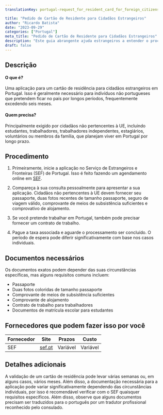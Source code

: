 ```yaml
---
translationKey: portugal-request_for_resident_card_for_foreign_citizens

title: "Pedido de Cartão de Residente para Cidadãos Estrangeiros"
author: "Ricardo Batista"
date: "2023-09-29"
categories: ["Portugal"]
meta_title: "Pedido de Cartão de Residente para Cidadãos Estrangeiros"
description: "Este guia abrangente ajuda estrangeiros a entender o processo de solicitação de um cartão de residente em Portugal."
draft: false
---
```


## Descrição
#### O que é?
Uma aplicação para um cartão de residência para cidadãos estrangeiros em Portugal. Isso é geralmente necessário para indivíduos não portugueses que pretendem ficar no país por longos períodos, frequentemente excedendo seis meses.

#### Quem precisa?
Principalmente exigido por cidadãos não pertencentes à UE, incluindo estudantes, trabalhadores, trabalhadores independentes, estagiários, voluntários ou membros da família, que planejam viver em Portugal por longo prazo.

## Procedimento
1. Primeiramente, inicie a aplicação no Serviço de Estrangeiros e Fronteiras (SEF) de Portugal. Isso é feito fazendo um agendamento online em [SEF](https://www.sef.pt/pt/).

2. Compareça à sua consulta pessoalmente para apresentar a sua aplicação. Cidadãos não pertencentes à UE devem fornecer seu passaporte, duas fotos recentes de tamanho passaporte, seguro de viagem válido, comprovante de meios de subsistência suficientes e comprovativo de alojamento.

3. Se você pretende trabalhar em Portugal, também pode precisar fornecer um contrato de trabalho.

4. Pague a taxa associada e aguarde o processamento ser concluído. O período de espera pode diferir significativamente com base nos casos individuais.

## Documentos necessários
Os documentos exatos podem depender das suas circunstâncias específicas, mas alguns requisitos comuns incluem:
- Passaporte
- Duas fotos coloridas de tamanho passaporte
- Comprovante de meios de subsistência suficientes
- Comprovante de alojamento
- Contrato de trabalho para trabalhadores
- Documentos de matrícula escolar para estudantes

## Fornecedores que podem fazer isso por você

| Fornecedor      |     Site     |     Prazos    |       Custo      |
| --------------- | --------------- |  :-------------: | :-------------: |
| SEF      |  [sef.pt](https://www.sef.pt/pt/)       |      Variável      |        Variável       |

## Detalhes adicionais
A validação de um cartão de residência pode levar várias semanas ou, em alguns casos, vários meses. Além disso, a documentação necessária para a aplicação pode variar significativamente dependendo das circunstâncias individuais, por isso é recomendável verificar com o SEF quaisquer requisitos específicos. Além disso, observe que alguns documentos precisam ser traduzidos para o português por um tradutor profissional reconhecido pelo consulado.